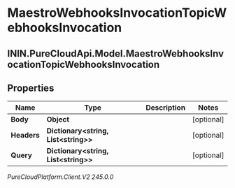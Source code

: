 # MaestroWebhooksInvocationTopicWebhooksInvocation

## ININ.PureCloudApi.Model.MaestroWebhooksInvocationTopicWebhooksInvocation

## Properties

|Name | Type | Description | Notes|
|------------ | ------------- | ------------- | -------------|
| **Body** | **Object** |  | [optional] |
| **Headers** | **Dictionary&lt;string, List&lt;string&gt;&gt;** |  | [optional] |
| **Query** | **Dictionary&lt;string, List&lt;string&gt;&gt;** |  | [optional] |



_PureCloudPlatform.Client.V2 245.0.0_
